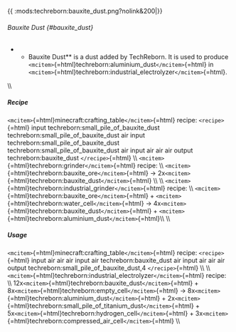 {{ :mods:techreborn:bauxite_dust.png?nolink&200\|}}

###### Bauxite Dust {#bauxite_dust}

-   -   Bauxite Dust\*\* is a dust added by TechReborn. It is used to
        produce
        `<mcitem>`{=html}techreborn:aluminium_dust`</mcitem>`{=html} in
        `<mcitem>`{=html}techreborn:industrial_electrolyzer`</mcitem>`{=html}.

\\\\

##### Recipe

`<mcitem>`{=html}minecraft:crafting_table`</mcitem>`{=html} recipe:
`<recipe>`{=html} input techreborn:small_pile_of_bauxite_dust
techreborn:small_pile_of_bauxite_dust air input
techreborn:small_pile_of_bauxite_dust
techreborn:small_pile_of_bauxite_dust air input air air air output
techreborn:bauxite_dust `</recipe>`{=html} \\\\
`<mcitem>`{=html}techreborn:grinder`</mcitem>`{=html} recipe: \\\\
`<mcitem>`{=html}techreborn:bauxite_ore`</mcitem>`{=html} -\>
2x`<mcitem>`{=html}techreborn:bauxite_dust`</mcitem>`{=html} \\\\ \\\\
`<mcitem>`{=html}techreborn:industrial_grinder`</mcitem>`{=html} recipe:
\\\\ `<mcitem>`{=html}techreborn:bauxite_ore`</mcitem>`{=html} +
`<mcitem>`{=html}techreborn:water_cell`</mcitem>`{=html} -\>
4x`<mcitem>`{=html}techreborn:bauxite_dust`</mcitem>`{=html} +
`<mcitem>`{=html}techreborn:aluminium_dust`</mcitem>`{=html}\\\\ \\\\

##### Usage

`<mcitem>`{=html}minecraft:crafting_table`</mcitem>`{=html} recipe:
`<recipe>`{=html} input air air air input air techreborn:bauxite_dust
air input air air air output techreborn:small_pile_of_bauxite_dust,4
`</recipe>`{=html} \\\\ \\\\
`<mcitem>`{=html}techreborn:industrial_electrolyzer`</mcitem>`{=html}
recipe: \\\\
12x`<mcitem>`{=html}techreborn:bauxite_dust`</mcitem>`{=html} +
8x`<mcitem>`{=html}techreborn:empty_cell`</mcitem>`{=html} -\>
8x`<mcitem>`{=html}techreborn:aluminium_dust`</mcitem>`{=html} +
2x`<mcitem>`{=html}techreborn:small_pile_of_titanium_dust`</mcitem>`{=html} +
5x`<mcitem>`{=html}techreborn:hydrogen_cell`</mcitem>`{=html} +
3x`<mcitem>`{=html}techreborn:compressed_air_cell`</mcitem>`{=html} \\\\
